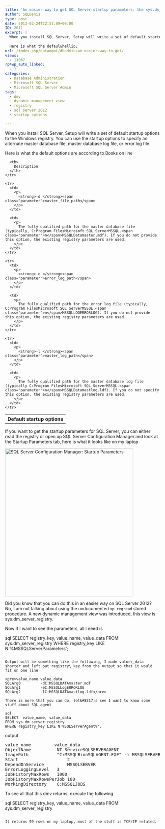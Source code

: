 ```yaml
---
title: 'An easier way to get SQL Server startup parameters: the sys.dm_server_registry dmv'
author: SQLDenis
type: post
date: 2013-02-24T22:51:00+00:00
ID: 2011
excerpt: |
  When you install SQL Server, Setup will write a set of default startup options to the Windows registry. You can use the startup options to specify an alternate master database file, master database log file, or error log file.
  
  Here is what the defaul&hellip;
url: /index.php/datamgmt/dbadmin/an-easier-way-to-get/
views:
  - 11067
rp4wp_auto_linked:
  - 1
categories:
  - Database Administration
  - Microsoft SQL Server
  - Microsoft SQL Server Admin
tags:
  - dmv
  - dynamic management view
  - registry
  - sql server 2012
  - startup options

---
```

When you install SQL Server, Setup will write a set of default startup options to the Windows registry. You can use the startup options to specify an alternate master database file, master database log file, or error log file.

Here is what the default options are according to Books on line

<div class="tables">
  <table>
    <tr>
      <th>
        Default startup options
      </th>
      
      <th>
        Description
      </th>
    </tr>
    
    <tr>
      <td>
        <p>
          <strong>-d </strong><span class="parameter">master_file_path</span>
        </p>
      </td>
      
      <td>
        <p>
          The fully qualified path for the master database file (typically, C:Program FilesMicrosoft SQL ServerMSSQL.<span class="parameter">n</span>MSSQLDatamaster.mdf). If you do not provide this option, the existing registry parameters are used.
        </p>
      </td>
    </tr>
    
    <tr>
      <td>
        <p>
          <strong>-e </strong><span class="parameter">error_log_path</span>
        </p>
      </td>
      
      <td>
        <p>
          The fully qualified path for the error log file (typically, C:Program FilesMicrosoft SQL ServerMSSQL.<span class="parameter">n</span>MSSQLLOGERRORLOG). If you do not provide this option, the existing registry parameters are used.
        </p>
      </td>
    </tr>
    
    <tr>
      <td>
        <p>
          <strong>-l </strong><span class="parameter">master_log_path</span>
        </p>
      </td>
      
      <td>
        <p>
          The fully qualified path for the master database log file (typically C:Program FilesMicrosoft SQL ServerMSSQL.<span class="parameter">n</span>MSSQLDatamastlog.ldf). If you do not specify this option, the existing registry parameters are used.
        </p>
      </td>
    </tr>
  </table>
</div>

If you want to get the startup parameters for SQL Server, you can either read the registry or open up SQL Server Configuration Manager and look at the Startup Parameters tab, here is what it looks like on my laptop

<div class="image_block">
  <a href="/wp-content/uploads/blogs/DataMgmt/Denis/StartupParameters.PNG?mtime=1361752440"><img alt="SQL Server Configuration Manager: Startup Parameters" title="SQL Server Configuration Manager: Startup Parameters" src="/wp-content/uploads/blogs/DataMgmt/Denis/StartupParameters.PNG?mtime=1361752440" width="417" height="481" /></a>
</div>

Did you know that you can do this in an easier way on SQL Server 2012? No, I am not talking about using the undocumented `xp_regread` stored procedure. A new dynamic management view was introduced, this view is sys.dm\_server\_registry.

Now if I want to see the parameters, all I need is

sql
SELECT registry_key, value_name, value_data
FROM sys.dm_server_registry
WHERE registry_key LIKE N'%MSSQLServerParameters';
```

Output will be something like the following, I made value\_data shorter and left out registry\_key from the output so that it would fit on one line

<pre>value_name	value_data
SQLArg0	        -dC:MSSQLDATAmaster.mdf
SQLArg1	        -eC:MSSQLLogERRORLOG
SQLArg2	        -lC:MSSQLDATAmastlog.ldf</pre>

There is more that you can do, let&#8217;s see I want to know some stuff about SQL agent

sql
SELECT  value_name, value_data
FROM sys.dm_server_registry
WHERE registry_key LIKE N'%SQLServerAgent%';
```

output

<pre>value_name	        value_data
ObjectName	        NT ServiceSQLSERVERAGENT
ImagePath	        "C:MSSQLBinnSQLAGENT.EXE" -i MSSQLSERVER
Start	                2
DependOnService	        MSSQLSERVER 
ErrorLoggingLevel	3
JobHistoryMaxRows	1000
JobHistoryMaxRowsPerJob	100
WorkingDirectory	C:MSSQLJOBS</pre>

To see all that this dmv returns, execute the following

sql
SELECT registry_key, value_name, value_data
FROM sys.dm_server_registry
```

It returns 99 rows on my laptop, most of the stuff is TCP/IP related.